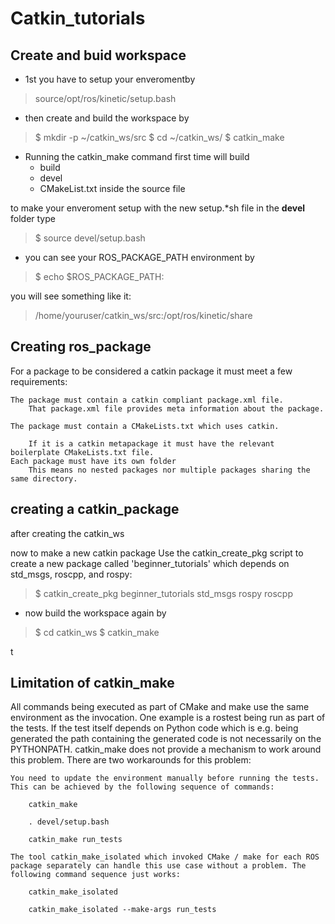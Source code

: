 # Catkin_tutorials

 ## Create and buid workspace
 * 1st you have to setup your enveromentby
 > source/opt/ros/kinetic/setup.bash
 
 * then create and build the workspace by 
 > $ mkdir -p ~/catkin_ws/src
 > $ cd ~/catkin_ws/
 > $ catkin_make
 
 * Running the catkin_make command first time will build<br />
   * build
   * devel
   * CMakeList.txt inside the source file
   
to make your enveroment setup with the new setup.*sh file in the **devel** folder type
> $ source devel/setup.bash

* you can see your ROS_PACKAGE_PATH environment by 
> $ echo $ROS_PACKAGE_PATH:<br />

you will see something like it:<br />


> /home/youruser/catkin_ws/src:/opt/ros/kinetic/share

## Creating ros_package
For a package to be considered a catkin package it must meet a few requirements:

    The package must contain a catkin compliant package.xml file.
        That package.xml file provides meta information about the package. 

    The package must contain a CMakeLists.txt which uses catkin.

        If it is a catkin metapackage it must have the relevant boilerplate CMakeLists.txt file. 
    Each package must have its own folder
        This means no nested packages nor multiple packages sharing the same directory. 
        
  
  
  ## creating a catkin_package
  after creating the catkin_ws 
  
  now to make a new catkin package 
  Use the catkin_create_pkg script to create a new package called 'beginner_tutorials' which depends on std_msgs, roscpp, and rospy:

 > $ catkin_create_pkg beginner_tutorials std_msgs rospy roscpp
 
 
 
 * now build the workspace again by
 > $ cd catkin_ws
 > $ catkin_make
 
 t
 ## Limitation of catkin_make
 All commands being executed as part of CMake and make use the same environment as the invocation. One example is a rostest being run as part of the tests. If the test itself depends on Python code which is e.g. being generated the path containing the generated code is not necessarily on the PYTHONPATH. catkin_make does not provide a mechanism to work around this problem. There are two workarounds for this problem:

    You need to update the environment manually before running the tests. This can be achieved by the following sequence of commands:

        catkin_make

        . devel/setup.bash

        catkin_make run_tests 

    The tool catkin_make_isolated which invoked CMake / make for each ROS package separately can handle this use case without a problem. The following command sequence just works:

        catkin_make_isolated

        catkin_make_isolated --make-args run_tests
  
